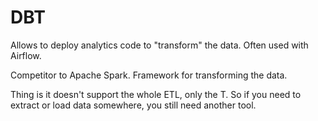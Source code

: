# DBT

Allows to deploy analytics code to "transform" the data. Often used with
Airflow.

Competitor to Apache Spark. Framework for transforming the data.

Thing is it doesn't support the whole ETL, only the T. So if you need to extract
or load data somewhere, you still need another tool.
